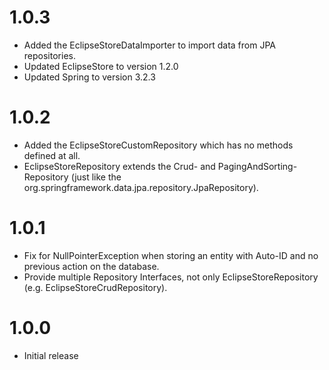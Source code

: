 # 1.0.3

* Added the EclipseStoreDataImporter to import data from JPA repositories.
* Updated EclipseStore to version 1.2.0
* Updated Spring to version 3.2.3

# 1.0.2

* Added the EclipseStoreCustomRepository which has no methods defined at all.
* EclipseStoreRepository extends the Crud- and PagingAndSorting-Repository (just like the
  org.springframework.data.jpa.repository.JpaRepository).

# 1.0.1

* Fix for NullPointerException when storing an entity with Auto-ID and no previous action on the database.
* Provide multiple Repository Interfaces, not only EclipseStoreRepository (e.g. EclipseStoreCrudRepository).

# 1.0.0

* Initial release
 

